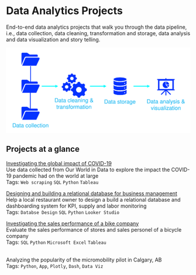 # Data Analytics Projects
End-to-end data analytics projects that walk you through the data pipeline, i.e., data collection, data cleaning, transformation and storage, data analysis and data visualization and story telling.

![pipeline](./img/data_pipeline.svg)

## Projects at a glance
[Investigating the global impact of COVID-19](https://github.com/cfonderson/portfolio/tree/main/Data%20Analytics/COVID%20Investigation) <br>
Use data collected from Our World in Data to explore the impact the COVID-19 pandemic had on the world at large <br>
Tags: `Web scraping` `SQL` `Python` `Tableau`



[Designing and building a relational database for business management](https://github.com/cfonderson/portfolio/tree/main/Data%20Analytics/Business%20Management%20DB)<br>
Help a local restaurant owner to design a build a relational database and dashboarding system for KPI, supply and labor monitoring <br>
Tags: `Databse Design` `SQL` `Python` `Looker Studio`



[Investigating the sales performance of a bike company](https://github.com/cfonderson/portfolio/tree/main/Data%20Analytics/Bike%20X%20Sales)<br>
Evaluate the sales performance of stores and sales personel of a bicycle company <br>
Tags: `SQL` `Python` `Microsoft Excel` `Tableau`


[](https://github.com/cfonderson/portfolio/tree/main/Data%20Analytics/E-Cycling%20in%20YYC)<br>
Analyzing the popularity of the micromobility pilot in Calgary, AB <br>
Tags: `Python`, `App`, `Plotly`, `Dash`, `Data Viz`
